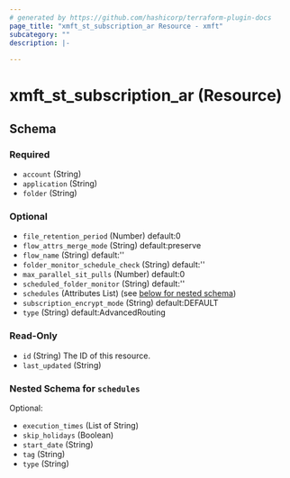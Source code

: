 ```yaml
---
# generated by https://github.com/hashicorp/terraform-plugin-docs
page_title: "xmft_st_subscription_ar Resource - xmft"
subcategory: ""
description: |-
  
---
```


# xmft_st_subscription_ar (Resource)





<!-- schema generated by tfplugindocs -->
## Schema

### Required

- `account` (String)
- `application` (String)
- `folder` (String)

### Optional

- `file_retention_period` (Number) default:0
- `flow_attrs_merge_mode` (String) default:preserve
- `flow_name` (String) default:''
- `folder_monitor_schedule_check` (String) default:''
- `max_parallel_sit_pulls` (Number) default:0
- `scheduled_folder_monitor` (String) default:''
- `schedules` (Attributes List) (see [below for nested schema](#nestedatt--schedules))
- `subscription_encrypt_mode` (String) default:DEFAULT
- `type` (String) default:AdvancedRouting

### Read-Only

- `id` (String) The ID of this resource.
- `last_updated` (String)

<a id="nestedatt--schedules"></a>
### Nested Schema for `schedules`

Optional:

- `execution_times` (List of String)
- `skip_holidays` (Boolean)
- `start_date` (String)
- `tag` (String)
- `type` (String)

